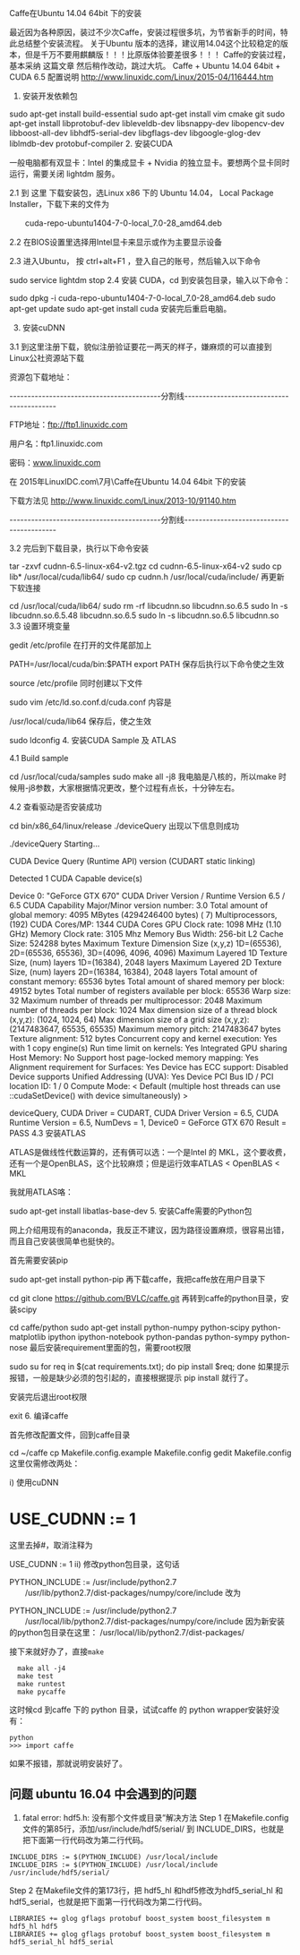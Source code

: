 Caffe在Ubuntu 14.04 64bit 下的安装


最近因为各种原因，装过不少次Caffe，安装过程很多坑，为节省新手的时间，特此总结整个安装流程。
关于Ubuntu 版本的选择，建议用14.04这个比较稳定的版本，但是千万不要用麒麟版！！！比原版体验要差很多！！！
Caffe的安装过程，基本采纳 这篇文章 然后稍作改动，跳过大坑。
Caffe + Ubuntu 14.04 64bit + CUDA 6.5 配置说明  http://www.linuxidc.com/Linux/2015-04/116444.htm

1. 安装开发依赖包

sudo apt-get install build-essential
sudo apt-get install vim cmake git
sudo apt-get install libprotobuf-dev libleveldb-dev libsnappy-dev libopencv-dev libboost-all-dev libhdf5-serial-dev libgflags-dev libgoogle-glog-dev liblmdb-dev protobuf-compiler
2. 安装CUDA

一般电脑都有双显卡：Intel 的集成显卡 + Nvidia 的独立显卡。要想两个显卡同时运行，需要关闭 lightdm 服务。

2.1 到 这里 下载安装包，选Linux x86 下的 Ubuntu 14.04， Local Package Installer，下载下来的文件为

　　cuda-repo-ubuntu1404-7-0-local_7.0-28_amd64.deb

2.2 在BIOS设置里选择用Intel显卡来显示或作为主要显示设备

2.3 进入Ubuntu， 按 ctrl+alt+F1 ，登入自己的账号，然后输入以下命令

sudo service lightdm stop
2.4 安装 CUDA，cd 到安装包目录，输入以下命令：

sudo dpkg -i cuda-repo-ubuntu1404-7-0-local_7.0-28_amd64.deb
sudo apt-get update
sudo apt-get install cuda 
安装完后重启电脑。

3. 安装cuDNN

3.1 到这里注册下载，貌似注册验证要花一两天的样子，嫌麻烦的可以直接到Linux公社资源站下载

资源包下载地址：

------------------------------------------分割线------------------------------------------

FTP地址：ftp://ftp1.linuxidc.com

用户名：ftp1.linuxidc.com

密码：www.linuxidc.com

在 2015年LinuxIDC.com\7月\Caffe在Ubuntu 14.04 64bit 下的安装

下载方法见 http://www.linuxidc.com/Linux/2013-10/91140.htm

------------------------------------------分割线------------------------------------------

3.2 完后到下载目录，执行以下命令安装

tar -zxvf cudnn-6.5-linux-x64-v2.tgz
cd cudnn-6.5-linux-x64-v2
sudo cp lib* /usr/local/cuda/lib64/
sudo cp cudnn.h /usr/local/cuda/include/
 再更新下软连接

cd /usr/local/cuda/lib64/
sudo rm -rf libcudnn.so libcudnn.so.6.5
sudo ln -s libcudnn.so.6.5.48 libcudnn.so.6.5
sudo ln -s libcudnn.so.6.5 libcudnn.so
3.3 设置环境变量

gedit /etc/profile
在打开的文件尾部加上

PATH=/usr/local/cuda/bin:$PATH
export PATH
保存后执行以下命令使之生效

source /etc/profile
同时创建以下文件

sudo vim /etc/ld.so.conf.d/cuda.conf
内容是

/usr/local/cuda/lib64
保存后，使之生效

sudo ldconfig
4. 安装CUDA Sample 及 ATLAS

4.1 Build sample

cd /usr/local/cuda/samples
sudo make all -j8
我电脑是八核的，所以make 时候用-j8参数，大家根据情况更改，整个过程有点长，十分钟左右。

4.2 查看驱动是否安装成功

cd bin/x86_64/linux/release
./deviceQuery
出现以下信息则成功

./deviceQuery Starting...

 CUDA Device Query (Runtime API) version (CUDART static linking)

Detected 1 CUDA Capable device(s)

Device 0: "GeForce GTX 670"
  CUDA Driver Version / Runtime Version          6.5 / 6.5
  CUDA Capability Major/Minor version number:    3.0
  Total amount of global memory:                 4095 MBytes (4294246400 bytes)
  ( 7) Multiprocessors, (192) CUDA Cores/MP:     1344 CUDA Cores
  GPU Clock rate:                                1098 MHz (1.10 GHz)
  Memory Clock rate:                             3105 Mhz
  Memory Bus Width:                              256-bit
  L2 Cache Size:                                 524288 bytes
  Maximum Texture Dimension Size (x,y,z)         1D=(65536), 2D=(65536, 65536), 3D=(4096, 4096, 4096)
  Maximum Layered 1D Texture Size, (num) layers  1D=(16384), 2048 layers
  Maximum Layered 2D Texture Size, (num) layers  2D=(16384, 16384), 2048 layers
  Total amount of constant memory:               65536 bytes
  Total amount of shared memory per block:       49152 bytes
  Total number of registers available per block: 65536
  Warp size:                                     32
  Maximum number of threads per multiprocessor:  2048
  Maximum number of threads per block:           1024
  Max dimension size of a thread block (x,y,z): (1024, 1024, 64)
  Max dimension size of a grid size    (x,y,z): (2147483647, 65535, 65535)
  Maximum memory pitch:                          2147483647 bytes
  Texture alignment:                             512 bytes
  Concurrent copy and kernel execution:          Yes with 1 copy engine(s)
  Run time limit on kernels:                     Yes
  Integrated GPU sharing Host Memory:            No
  Support host page-locked memory mapping:       Yes
  Alignment requirement for Surfaces:            Yes
  Device has ECC support:                        Disabled
  Device supports Unified Addressing (UVA):      Yes
  Device PCI Bus ID / PCI location ID:           1 / 0
  Compute Mode:
     < Default (multiple host threads can use ::cudaSetDevice() with device simultaneously) >

deviceQuery, CUDA Driver = CUDART, CUDA Driver Version = 6.5, CUDA Runtime Version = 6.5, NumDevs = 1, Device0 = GeForce GTX 670
Result = PASS
4.3 安装ATLAS

ATLAS是做线性代数运算的，还有俩可以选：一个是Intel 的 MKL，这个要收费，还有一个是OpenBLAS，这个比较麻烦；但是运行效率ATLAS < OpenBLAS < MKL

我就用ATLAS咯：

sudo apt-get install libatlas-base-dev 
5. 安装Caffe需要的Python包

网上介绍用现有的anaconda，我反正不建议，因为路径设置麻烦，很容易出错，而且自己安装很简单也挺快的。

首先需要安装pip

sudo apt-get install python-pip
再下载caffe，我把caffe放在用户目录下

cd
git clone https://github.com/BVLC/caffe.git
再转到caffe的python目录，安装scipy

cd caffe/python
sudo apt-get install python-numpy python-scipy python-matplotlib ipython ipython-notebook python-pandas python-sympy python-nose
最后安装requirement里面的包，需要root权限

sudo su
for req in $(cat requirements.txt); do pip install $req; done
如果提示报错，一般是缺少必须的包引起的，直接根据提示 pip install <package-name>就行了。

安装完后退出root权限

exit 
6. 编译caffe

首先修改配置文件，回到caffe目录

cd ~/caffe
cp Makefile.config.example Makefile.config
gedit Makefile.config
这里仅需修改两处：

i) 使用cuDNN

# USE_CUDNN := 1 
这里去掉#，取消注释为

USE_CUDNN := 1 
ii) 修改python包目录，这句话

PYTHON_INCLUDE := /usr/include/python2.7 \
　　/usr/lib/python2.7/dist-packages/numpy/core/include
改为

PYTHON_INCLUDE := /usr/include/python2.7 \
　　/usr/local/lib/python2.7/dist-packages/numpy/core/include
因为新安装的python包目录在这里： /usr/local/lib/python2.7/dist-packages/

接下来就好办了，直接`make`
```
  make all -j4
  make test
  make runtest
  make pycaffe
```
这时候cd 到caffe 下的 python 目录，试试caffe 的 python wrapper安装好没有：
```
python
>>> import caffe
```
如果不报错，那就说明安装好了。

## 问题 ubuntu 16.04 中会遇到的问题
1. fatal error: hdf5.h: 没有那个文件或目录”解决方法
Step 1
在Makefile.config文件的第85行，添加/usr/include/hdf5/serial/ 到 INCLUDE_DIRS，也就是把下面第一行代码改为第二行代码。
```
INCLUDE_DIRS := $(PYTHON_INCLUDE) /usr/local/include
INCLUDE_DIRS := $(PYTHON_INCLUDE) /usr/local/include /usr/include/hdf5/serial/
```
Step 2
在Makefile文件的第173行，把 hdf5_hl 和hdf5修改为hdf5_serial_hl 和 hdf5_serial，也就是把下面第一行代码改为第二行代码。
```
LIBRARIES += glog gflags protobuf boost_system boost_filesystem m hdf5_hl hdf5
LIBRARIES += glog gflags protobuf boost_system boost_filesystem m hdf5_serial_hl hdf5_serial
```